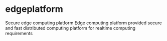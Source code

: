 # edgeplatform
Secure edge computing platform
Edge computing platform provided secure and fast distributed computing platform for realtime computing requirements
